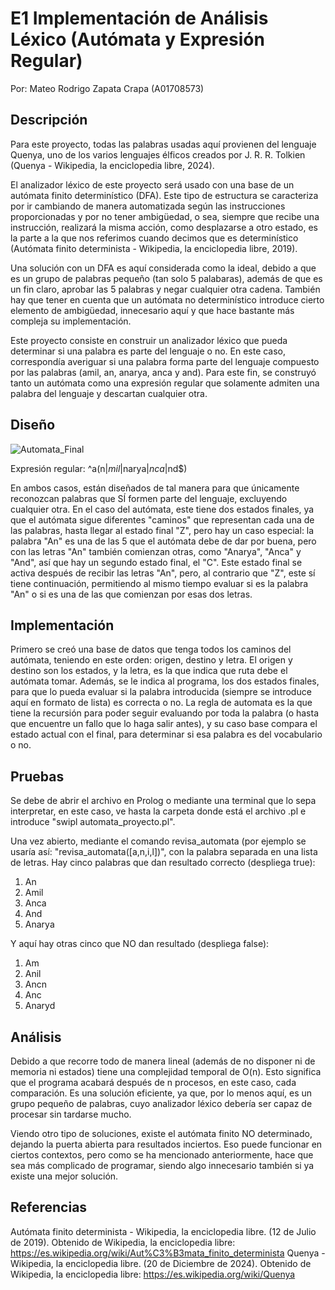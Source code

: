 # E1 Implementación de Análisis Léxico (Autómata y Expresión Regular)
Por: Mateo Rodrigo Zapata Crapa (A01708573)

## Descripción
Para este proyecto, todas las palabras usadas aquí provienen del lenguaje Quenya, uno de los varios lenguajes élficos creados por J. R. R. Tolkien (Quenya - Wikipedia, la enciclopedia libre, 2024).

El analizador léxico de este proyecto será usado con una base de un autómata finito determinístico (DFA). Este tipo de estructura se caracteriza por ir cambiando de manera automatizada según las instrucciones proporcionadas y por no tener ambigüedad, o sea, siempre que recibe una instrucción, realizará la misma acción, como desplazarse a otro estado, es la parte a la que nos referimos cuando decimos que es determinístico (Autómata finito determinista - Wikipedia, la enciclopedia libre, 2019).

Una solución con un DFA es aquí considerada como la ideal, debido a que es un grupo de palabras pequeño (tan solo 5 palabaras), además de que es un fin claro, aprobar las 5 palabras y negar cualquier otra cadena. También hay que tener en cuenta que un autómata no determinístico introduce cierto elemento de ambigüedad, innecesario aquí y que hace bastante más compleja su implementación.

Este proyecto consiste en construir un analizador léxico que pueda determinar si una palabra es parte del lenguaje o no.
En este caso, correspondía averiguar si una palabra forma parte del lenguaje compuesto por las palabras (amil, an, anarya, anca y and).
Para este fin, se construyó tanto un autómata como una expresión regular que solamente admiten una palabra del lenguaje y descartan cualquier otra.

## Diseño

![Automata_Final](https://github.com/user-attachments/assets/b7493b67-27d9-4693-b798-387e82731dda)


Expresión regular:
^a(n$|mil$|narya$|nca$|nd$)

En ambos casos, están diseñados de tal manera para que únicamente reconozcan palabras que SÍ formen parte del lenguaje, excluyendo cualquier otra.
En el caso del autómata, este tiene dos estados finales, ya que el autómata sigue diferentes "caminos" que representan cada una de las palabras, hasta llegar al estado final "Z", pero hay un caso especial: la palabra "An" es una de las 5 que el autómata debe de dar por buena, pero con las letras "An" también comienzan otras, como "Anarya", "Anca" y "And", así que hay un segundo estado final, el "C". Este estado final se activa después de recibir las letras "An", pero, al contrario que "Z", este sí tiene continuación, permitiendo al mismo tiempo evaluar si es la palabra "An" o si es una de las que comienzan por esas dos letras.

## Implementación

Primero se creó una base de datos que tenga todos los caminos del autómata, teniendo en este orden: origen, destino y letra. El origen y destino son los estados, y la letra, es la que indica que ruta debe el autómata tomar. Además, se le indica al programa, los dos estados finales, para que lo pueda evaluar si la palabra introducida (siempre se introduce aquí en formato de lista) es correcta o no.
La regla de automata es la que tiene la recursión para poder seguir evaluando por toda la palabra (o hasta que encuentre un fallo que lo haga salir antes), y su caso base compara el estado actual con el final, para determinar si esa palabra es del vocabulario o no.

## Pruebas

Se debe de abrir el archivo en Prolog o mediante una terminal que lo sepa interpretar, en este caso, ve hasta la carpeta donde está el archivo .pl e introduce "swipl automata_proyecto.pl".

Una vez abierto, mediante el comando revisa_automata (por ejemplo se usaría así: "revisa_automata([a,n,i,l])", con la palabra separada en una lista de letras.
Hay cinco palabras que dan resultado correcto (despliega true):

1. An
2. Amil
3. Anca
4. And
5. Anarya

Y aquí hay otras cinco que NO dan resultado (despliega false):

1. Am
2. Anil
3. Ancn
4. Anc
5. Anaryd


## Análisis

Debido a que recorre todo de manera lineal (además de no disponer ni de memoria ni estados) tiene una complejidad temporal de O(n). Esto significa que el programa acabará después de n procesos, en este caso, cada comparación. Es una solución eficiente, ya que, por lo menos aquí, es un grupo pequeño de palabras, cuyo analizador léxico debería ser capaz de procesar sin tardarse mucho.

Viendo otro tipo de soluciones, existe el autómata finito NO determinado, dejando la puerta abierta para resultados inciertos. Eso puede funcionar en ciertos contextos, pero como se ha mencionado anteriormente, hace que sea más complicado de programar, siendo algo innecesario también si ya existe una mejor solución.

## Referencias

Autómata finito determinista - Wikipedia, la enciclopedia libre. (12 de Julio de 2019). Obtenido de Wikipedia, la enciclopedia libre: https://es.wikipedia.org/wiki/Aut%C3%B3mata_finito_determinista
Quenya - Wikipedia, la enciclopedia libre. (20 de Diciembre de 2024). Obtenido de Wikipedia, la enciclopedia libre: https://es.wikipedia.org/wiki/Quenya


